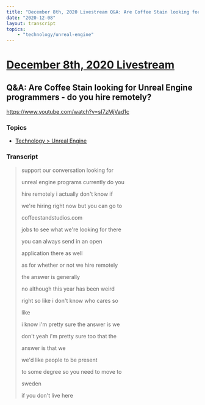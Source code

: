 ```yaml
---
title: "December 8th, 2020 Livestream Q&A: Are Coffee Stain looking for Unreal Engine programmers - do you hire remotely?"
date: "2020-12-08"
layout: transcript
topics:
    - "technology/unreal-engine"
---
```

# [December 8th, 2020 Livestream](../2020-12-08.md)
## Q&A: Are Coffee Stain looking for Unreal Engine programmers - do you hire remotely?
https://www.youtube.com/watch?v=sI7zMjVad1c

### Topics
* [Technology > Unreal Engine](../topics/technology/unreal-engine.md)

### Transcript

> support our conversation looking for
>
> unreal engine programs currently do you
>
> hire remotely i actually don't know if
>
> we're hiring right now but you can go to
>
> coffeestandstudios.com
>
> jobs to see what we're looking for there
>
> you can always send in an open
>
> application there as well
>
> as for whether or not we hire remotely
>
> the answer is generally
>
> no although this year has been weird
>
> right so like i don't know who cares so
>
> like
>
> i know i'm pretty sure the answer is we
>
> don't yeah i'm pretty sure too that the
>
> answer is that we
>
> we'd like people to be present
>
> to some degree so you need to move to
>
> sweden
>
> if you don't live here
